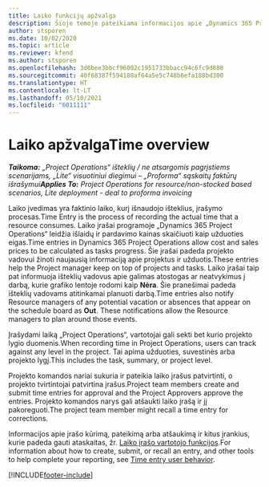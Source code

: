 ```yaml
---
title: Laiko funkcijų apžvalga
description: Šioje temoje pateikiama informacijos apie „Dynamics 365 Project Operations“ laiko funkciją.
author: stsporen
ms.date: 10/02/2020
ms.topic: article
ms.reviewer: kfend
ms.author: stsporen
ms.openlocfilehash: 3d6bee3bbcf96002c1951733bbacc94c6fc9d888
ms.sourcegitcommit: 40f68387f594180af64a5e5c748b6efa188bd300
ms.translationtype: HT
ms.contentlocale: lt-LT
ms.lasthandoff: 05/10/2021
ms.locfileid: "6011111"
---
```

# <a name="time-overview"></a><span data-ttu-id="3d6a1-103">Laiko apžvalga</span><span class="sxs-lookup"><span data-stu-id="3d6a1-103">Time overview</span></span>

<span data-ttu-id="3d6a1-104">_**Taikoma:** „Project Operations“ išteklių / ne atsargomis pagrįstiems scenarijams, „Lite“ visuotiniui diegimui – „Proforma“ sąskaitų faktūrų išrašymui_</span><span class="sxs-lookup"><span data-stu-id="3d6a1-104">_**Applies To:** Project Operations for resource/non-stocked based scenarios, Lite deployment - deal to proforma invoicing_</span></span>

<span data-ttu-id="3d6a1-105">Laiko įvedimas yra faktinio laiko, kurį išnaudojo išteklius, įrašymo procesas.</span><span class="sxs-lookup"><span data-stu-id="3d6a1-105">Time Entry is the process of recording the actual time that a resource consumes.</span></span> <span data-ttu-id="3d6a1-106">Laiko įrašai programoje „Dynamics 365 Project Operations“ leidžia išlaidų ir pardavimo kainas skaičiuoti kaip užduoties eigas.</span><span class="sxs-lookup"><span data-stu-id="3d6a1-106">Time entries in Dynamics 365 Project Operations allow cost and sales prices to be calculated as tasks progress.</span></span> <span data-ttu-id="3d6a1-107">Šie įrašai padeda projekto vadovui žinoti naujausią informaciją apie projektus ir užduotis.</span><span class="sxs-lookup"><span data-stu-id="3d6a1-107">These entries help the Project manager keep on top of projects and tasks.</span></span> <span data-ttu-id="3d6a1-108">Laiko įrašai taip pat informuoja išteklių vadovus apie galimas atostogas ar neatvykimus į darbą, kurie grafiko lentoje rodomi kaip **Nėra**. Šie pranešimai padeda išteklių vadovams atitinkamai planuoti darbą.</span><span class="sxs-lookup"><span data-stu-id="3d6a1-108">Time entries also notify Resource managers of any potential vacation or absences that appear on the schedule board as **Out**. These notifications allow the Resource managers to plan around those events.</span></span>

<span data-ttu-id="3d6a1-109">Įrašydami laiką „Project Operations“, vartotojai gali sekti bet kurio projekto lygio duomenis.</span><span class="sxs-lookup"><span data-stu-id="3d6a1-109">When recording time in Project Operations, users can track against any level in the project.</span></span> <span data-ttu-id="3d6a1-110">Tai apima užduoties, suvestinės arba projekto lygį.</span><span class="sxs-lookup"><span data-stu-id="3d6a1-110">This includes the task, summary, or project level.</span></span>

<span data-ttu-id="3d6a1-111">Projekto komandos nariai sukuria ir pateikia laiko įrašus patvirtinti, o projekto tvirtintojai patvirtina įrašus.</span><span class="sxs-lookup"><span data-stu-id="3d6a1-111">Project team members create and submit time entries for approval and the Project Approvers approve the entries.</span></span> <span data-ttu-id="3d6a1-112">Projekto komandos narys gali atšaukti laiko įrašą ir jį pakoreguoti.</span><span class="sxs-lookup"><span data-stu-id="3d6a1-112">The project team member might recall a time entry for corrections.</span></span>

<span data-ttu-id="3d6a1-113">Informacijos apie įrašo kūrimą, pateikimą arba atšaukimą ir kitus įrankius, kurie padeda gauti ataskaitas, žr. [Laiko įrašo vartotojo funkcijos](ui-behavior-time.md).</span><span class="sxs-lookup"><span data-stu-id="3d6a1-113">For information about how to create, submit, or recall an entry, and other tools to help complete your reporting, see [Time entry user behavior](ui-behavior-time.md).</span></span>



[!INCLUDE[footer-include](../includes/footer-banner.md)]